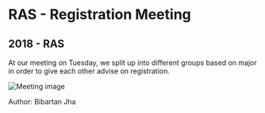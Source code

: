 # RAS - Registration Meeting
## 2018 - RAS

At our meeting on Tuesday, we split up into different groups based on major in order to give each other advise on registration.

![Meeting image](/src/_posts//blog/2018-10-25-general/1.jpg)

Author: Bibartan Jha